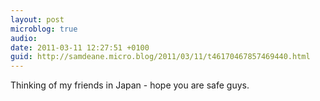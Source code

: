 ```yaml
---
layout: post
microblog: true
audio: 
date: 2011-03-11 12:27:51 +0100
guid: http://samdeane.micro.blog/2011/03/11/t46170467857469440.html
---
```

Thinking of my friends in Japan - hope you are safe guys.
